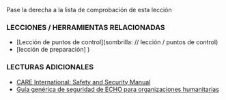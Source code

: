 [Title]: # (¿Y ahora qué?)
[Difficulty]: # (Principiante)
[Order]: # (6)

Pase la derecha a la lista de comprobación de esta lección 

### LECCIONES / HERRAMIENTAS RELACIONADAS 

 * [Lección de puntos de control](sombrilla: // lección / puntos de control) 
 * [lección de preparación] )  

### LECTURAS ADICIONALES 

 * [CARE International: Safety and Security Manual](https://www.eisf.eu/library/care-international-safety-and-security-handbook/) 
 * [Guía genérica de seguridad de ECHO para organizaciones humanitarias](http://ec.europa.eu/echo/files/evaluation/watsan2005/annex_files/ECHO/ECHO12%20-%20echo_generic_security_guide_en.doc)
